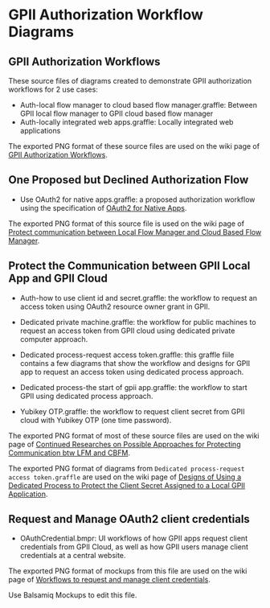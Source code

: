 GPII Authorization Workflow Diagrams
====================================

## GPII Authorization Workflows

These source files of diagrams created to demonstrate GPII authorization workflows for 2 use cases:

* Auth-local flow manager to cloud based flow manager.graffle: Between GPII local flow manager to GPII cloud based flow manager
* Auth-locally integrated web apps.graffle: Locally integrated web applications

The exported PNG format of these source files are used on the wiki page of [GPII Authorization Workflows](https://wiki.gpii.net/w/GPII_Authorization_Workflows).

## One Proposed but Declined Authorization Flow

* Use OAuth2 for native apps.graffle: a proposed authorization workflow using the specification of [OAuth2 for Native Apps](https://tools.ietf.org/html/draft-ietf-oauth-native-apps-06).

The exported PNG format of this source file is used on the wiki page of [Protect communication between Local Flow Manager and Cloud Based Flow Manager](https://wiki.gpii.net/w/Protect_communication_between_Local_Flow_Manager_and_Cloud_Based_Flow_Manager).

## Protect the Communication between GPII Local App and GPII Cloud

* Auth-how to use client id and secret.graffle: the workflow to request an access token using OAuth2 resource owner grant in GPII.

* Dedicated private machine.graffle: the workflow for public machines to request an access token from GPII cloud using dedicated private computer approach.

* Dedicated process-request access token.graffle: this graffle fiile contains a few diagrams that show the workflow and designs for GPII app to request an access token using dedicated process approach.

* Dedicated process-the start of gpii app.graffle: the workflow to start GPII using dedicated process approach.

* Yubikey OTP.graffle: the workflow to request client secret from GPII cloud with Yubikey OTP (one time password).

The exported PNG format of most of these source files are used on the wiki page of [Continued Researches on Possible Approaches for Protecting Communication btw LFM and CBFM](https://wiki.gpii.net/w/Continued_Researches_on_Possible_Approaches_for_Protecting_Communication_btw_LFM_and_CBFM#The_Workflow_of_Using_OAuth2_Client_ID.2FSecret).

The exported PNG format of diagrams from `Dedicated process-request access token.graffle` are used on the wiki page of [Designs of Using a Dedicated Process to Protect the Client Secret Assigned to a Local GPII Application](https://wiki.gpii.net/index.php?title=Designs_of_Using_a_Dedicated_Process_to_Protect_the_Client_Secret_Assigned_to_GPII_Local_Installation).

## Request and Manage OAuth2 client credentials

* OAuthCredential.bmpr: UI workflows of how GPII apps request client credentials from GPII Cloud, as well as how GPII users manage client credentials at a central website.

The exported PNG format of mockups from this file are used on the wiki page of [Workflows to request and manage client credentials](https://wiki.gpii.net/w/Workflows_to_Request_and_Manage_Client_Credentials).

Use Balsamiq Mockups to edit this file.
